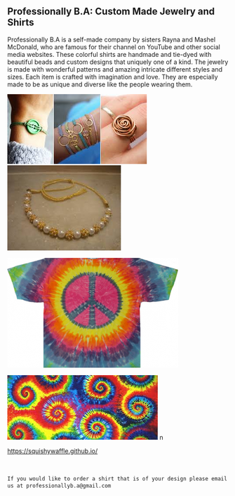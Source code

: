 ## Professionally B.A: Custom Made Jewelry and Shirts

Professionally B.A is a self-made company by sisters Rayna and Mashel McDonald, who are famous for their channel on YouTube and other social media websites. 
These colorful shirts are handmade and tie-dyed with beautiful beads and custom designs that uniquely one of a kind. The jewelry is made with wonderful patterns and amazing intricate different styles and sizes.
Each item is crafted with imagination and love. They are especially made to be as unique and diverse like the people wearing them.



<img src="download (1).jpeg" alt="hi" class="inline"/>


<img src="download.jpeg" alt="hi" class="inline"/>



[<img src="tye-dye-a-shirt-10-3524112-regular.jpg" alt="hi" class="inline"/>](Tye-Dye-Shirts.md)


<img src="download (2).jpeg" alt="hi" class="inline"/>
n


https://squishywaffle.github.io/
```


If you would like to order a shirt that is of your design please email us at professionallyb.a@gmail.com


